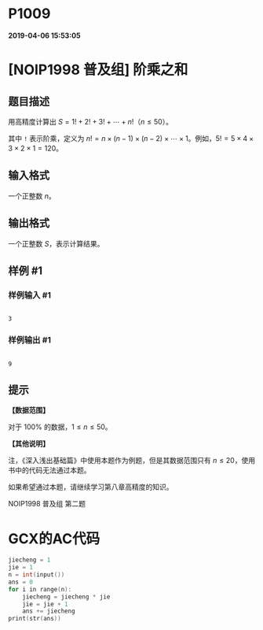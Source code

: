 
# P1009

**2019-04-06 15:53:05**
    
# [NOIP1998 普及组] 阶乘之和

## 题目描述

用高精度计算出 $S = 1! + 2! + 3! + \cdots + n!$（$n \le 50$）。

其中 `!` 表示阶乘，定义为 $n!=n\times (n-1)\times (n-2)\times \cdots \times 1$。例如，$5! = 5 \times 4 \times 3 \times 2 \times 1=120$。

## 输入格式

一个正整数 $n$。

## 输出格式

一个正整数 $S$，表示计算结果。

## 样例 #1

### 样例输入 #1

```
3
```

### 样例输出 #1

```
9
```

## 提示

**【数据范围】**

对于 $100 \%$ 的数据，$1 \le n \le 50$。

**【其他说明】**

注，《深入浅出基础篇》中使用本题作为例题，但是其数据范围只有 $n \le 20$，使用书中的代码无法通过本题。

如果希望通过本题，请继续学习第八章高精度的知识。

NOIP1998 普及组 第二题

# GCX的AC代码
```cpp
jiecheng = 1
jie = 1
n = int(input())
ans = 0
for i in range(n):
    jiecheng = jiecheng * jie
    jie = jie + 1
    ans += jiecheng 
print(str(ans))

```

